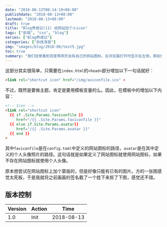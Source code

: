 ```yaml
---
date: "2018-08-13T00:14:19+08:00"
publishdate: "2018-08-13+08:00"
lastmod: "2018-08-13+08:00"
draft: true
title: "Blog养成记(11) 给网站加个小icon"
tags: ["前端", "css", "blog"]
series: ["Blog养成记"]
categories: ["杂技浅尝"]
img: "images/blog/2018-08/test5.jpg"
toc: true
summary: "我们经常看到百度等网页会有自己的网站图标，在浏览器打开时显示在左侧，那如何给自己的网站也添加这么一个icon呢？"
---
```


这部分其实很简单，只需要在`index.html`的`<head>`部分增加以下一句话就好：

```html
<link rel="shortcut icon" href="/img/aviconfile.ico" >
```

不过，既然是要做主题，肯定是要用模板变量的么。因此，在模板中的增加以下内容：

```html
<!-- Icon -->
<link rel="shortcut icon"
  {{ if .Site.Params.faviconfile }}
     href="/{{ .Site.Params.faviconfile }}"
  {{ else if.Site.Params.avatar}}
     href="/{{ .Site.Params.avatar }}"
  {{ end }}
>
```

其中`faviconfile`是在`config.toml`中定义的网站图标的路径，`avatar`是在其中定义的个人头像照片的路径。这句话就是如果定义了网站图标就使用网站图标，如果不存在网站图标就使用个人头像。

原本想尝试在网站图标上加个蒙版的，但是好像只能有已有的图片。方的一张图感觉太死板，于是我就将之前画画的签名截了一个姓下来抠了下图，感觉还不错。

## 版本控制

| Version | Action | Time       |
| ------- | ------ | ---------- |
| 1.0     | Init   | 2018-08-13 |

